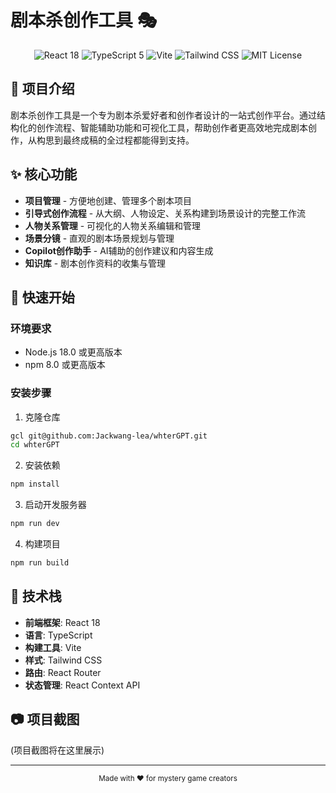 # 剧本杀创作工具 🎭

<div align="center">
  <img src="https://img.shields.io/badge/React-18-blue?logo=react" alt="React 18" />
  <img src="https://img.shields.io/badge/TypeScript-5-blue?logo=typescript" alt="TypeScript 5" />
  <img src="https://img.shields.io/badge/Vite-latest-646CFF?logo=vite" alt="Vite" />
  <img src="https://img.shields.io/badge/Tailwind_CSS-latest-38B2AC?logo=tailwind-css" alt="Tailwind CSS" />
  <img src="https://img.shields.io/badge/License-MIT-green" alt="MIT License" />
</div>

## 📝 项目介绍

剧本杀创作工具是一个专为剧本杀爱好者和创作者设计的一站式创作平台。通过结构化的创作流程、智能辅助功能和可视化工具，帮助创作者更高效地完成剧本创作，从构思到最终成稿的全过程都能得到支持。

## ✨ 核心功能

- **项目管理** - 方便地创建、管理多个剧本项目
- **引导式创作流程** - 从大纲、人物设定、关系构建到场景设计的完整工作流
- **人物关系管理** - 可视化的人物关系编辑和管理
- **场景分镜** - 直观的剧本场景规划与管理
- **Copilot创作助手** - AI辅助的创作建议和内容生成
- **知识库** - 剧本创作资料的收集与管理

## 🚀 快速开始

### 环境要求

- Node.js 18.0 或更高版本
- npm 8.0 或更高版本

### 安装步骤

1. 克隆仓库
```bash
gcl git@github.com:Jackwang-lea/whterGPT.git
cd whterGPT
```

2. 安装依赖
```bash
npm install
```

3. 启动开发服务器
```bash
npm run dev
```

4. 构建项目
```bash
npm run build
```

## 🔧 技术栈

- **前端框架**: React 18
- **语言**: TypeScript
- **构建工具**: Vite
- **样式**: Tailwind CSS
- **路由**: React Router
- **状态管理**: React Context API

## 📷 项目截图

(项目截图将在这里展示)

---

<div align="center">
  <sub>Made with ❤️ for mystery game creators</sub>
</div>
